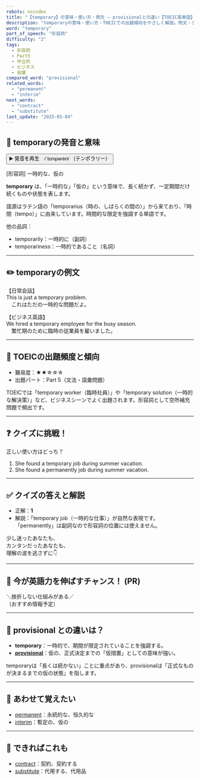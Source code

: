 ```yaml
---
robots: noindex
title: "【temporary】の意味・使い方・例文 ― provisionalとの違い【TOEIC英単語】"
description: "temporaryの意味・使い方・TOEICでの出題傾向をやさしく解説。例文・クイズ付きでprovisionalとの違いもわかりやすく学べます。"
word: "temporary"
part_of_speech: "形容詞"
difficulty: "2"
tags:
  - 形容詞
  - Part5
  - 中立的
  - ビジネス
  - 会議
compared_word: "provisional"
related_words:
  - "permanent"
  - "interim"
next_words:
  - "contract"
  - "substitute"
last_update: "2025-05-04"
---
```


## 🔰 temporaryの発音と意味

<button class="play-audio" onclick="playTTS('temporary')">
  <span class="play-audio-main">
    ▶️ 発音を再生　/ˈtɛmpərèri/
  </span>
  <span class="play-audio-sub">
    （テンポラリー）
  </span>
</button>

[形容詞] 一時的な、仮の

**temporary** は、「一時的な」「仮の」という意味で、長く続かず、一定期間だけ続くものや状態を表します。

語源はラテン語の「temporarius（時の、しばらくの間の）」から来ており、「時間（tempo）」に由来しています。時間的な限定を強調する単語です。

他の品詞：  
- temporarily：一時的に（副詞）
- temporariness：一時的であること（名詞）

---

## ✏️ temporaryの例文

【日常会話】  
This is just a temporary problem.  
　これはただの一時的な問題だよ。

【ビジネス英語】  
We hired a temporary employee for the busy season.  
　繁忙期のために臨時の従業員を雇いました。

---

## 🎯 TOEICの出題頻度と傾向

- 難易度：★★☆☆☆
- 出題パート：Part 5（文法・語彙問題）

TOEICでは「temporary worker（臨時社員）」や「temporary solution（一時的な解決策）」など、ビジネスシーンでよく出題されます。形容詞として空所補充問題で頻出です。

---

## ❓ クイズに挑戦！

正しい使い方はどっち？

1. She found a temporary job during summer vacation.  
2. She found a permanently job during summer vacation.

---

## ✅ クイズの答えと解説

- 正解：**1**
- 解説：「temporary job（一時的な仕事）」が自然な表現です。「permanently」は副詞なので形容詞の位置には使えません。

少し迷ったあなたも、  
カンタンだったあなたも、  
理解の波を逃さずに👇️

---

## 🚀 今が英語力を伸ばすチャンス！ (PR)

<div class="info-center">
＼挫折しない仕組みがある／<br>  
（おすすめ情報予定）
</div>

---

## 🤔  provisional との違いは？

- **temporary**：一時的で、期間が限定されていることを強調する。
- **[provisional](/provisional)**：仮の、正式決定までの「仮措置」としての意味が強い。

temporaryは「長くは続かない」ことに重点があり、provisionalは「正式なものが決まるまでの仮の状態」を指します。

---

## 🧩 あわせて覚えたい

- [permanent](/permanent)：永続的な、恒久的な
- [interim](/interim)：暫定の、仮の

---

## 📖 できればこれも

- [contract](/contract)：契約、契約する
- [substitute](/substitute)：代用する、代用品

<!-- cvid: aid14_bid35 -->

